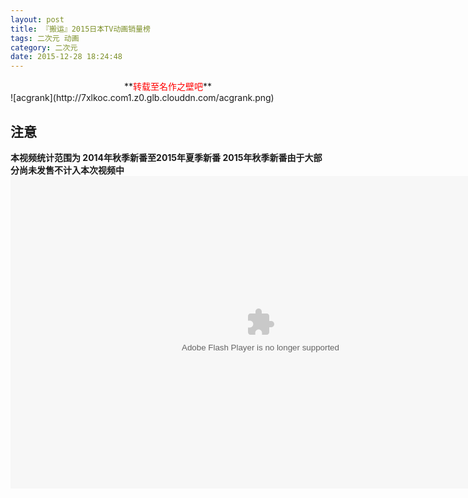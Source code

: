 ```yaml
---
layout: post
title: 『搬运』2015日本TV动画销量榜
tags: 二次元 动画
category: 二次元
date: 2015-12-28 18:24:48
---
```


<center>**<font color="red">转载至名作之壁吧</font>**</center>
![acgrank](http://7xlkoc.com1.z0.glb.clouddn.com/acgrank.png)

## 注意

**本视频统计范围为
2014年秋季新番至2015年夏季新番
2015年秋季新番由于大部分尚未发售不计入本次视频中**
<embed height="500" width="800" quality="high" allowfullscreen="true" type="application/x-shockwave-flash" src="http://share.acg.tv/flash.swf" flashvars="aid=3448677&page=1" pluginspage="http://www.adobe.com/shockwave/download/download.cgi?P1_Prod_Version=ShockwaveFlash"></embed>